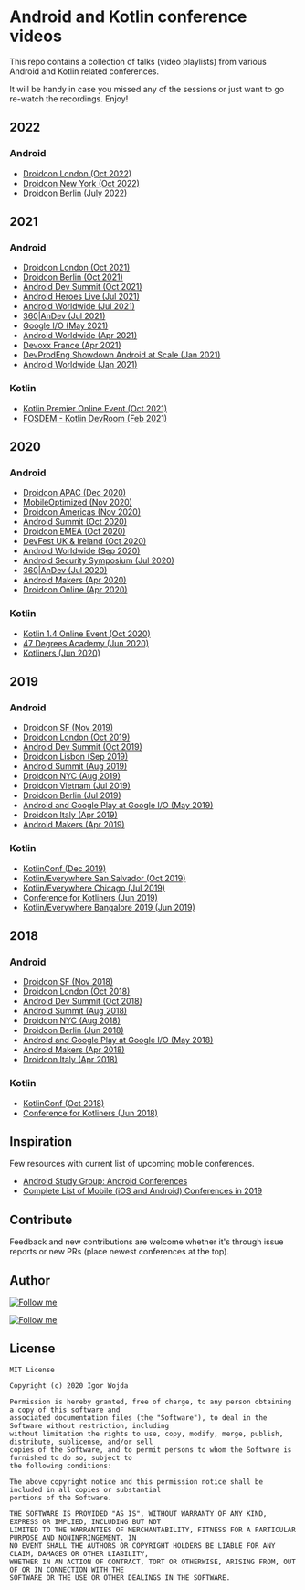 # Android and Kotlin conference videos

This repo contains a collection of talks (video playlists) from various Android and Kotlin related conferences.

It will be handy in case you missed any of the sessions or just want to go re-watch the recordings. Enjoy!

## 2022

### Android
- [Droidcon London (Oct 2022)](https://www.droidcon.com/content/?filter_category=video&filter_postyear=2022&filter_post_event_tag=droidcon-london)
- [Droidcon New York (Oct 2022)](https://www.droidcon.com/content/?filter_category=video&filter_post_event_tag=droidcon-new-york)
- [Droidcon Berlin (July 2022)](https://www.droidcon.com/content/?filter_postyear=2022&filter_post_event_tag=droidcon-berlin)


## 2021

### Android
- [Droidcon London (Oct 2021)](https://www.droidcon.com/content/?filter_postyear=2021&filter_post_event_tag=droidcon-london)
- [Droidcon Berlin (Oct 2021)](https://www.droidcon.com/content/?filter_postyear=2021&filter_post_event_tag=droidcon-berlin)
- [Android Dev Summit (Oct 2021)](https://www.youtube.com/playlist?list=PLWz5rJ2EKKc_KamvEnBDJrBptAfQni7Ig)
- [Android Heroes Live (Jul 2021)](https://www.youtube.com/playlist?list=PL4ebO4PmeAi5qVzDbcM5mfbCnMHYy1stH)
- [Android Worldwide (Jul 2021)](https://www.youtube.com/playlist?list=PLjQD4n5Df70Fg0R0-wFb5k_JyiP1jb9yD)
- [360|AnDev (Jul 2021)](https://360andev.com/session-recordings/)
- [Google I/O (May 2021)](https://www.youtube.com/playlist?list=PLOU2XLYxmsIJhsF3up2ueu2pRealr9raD)
- [Android Worldwide (Apr 2021)](https://www.youtube.com/playlist?list=PLjQD4n5Df70GUtfuASzNNad9KTHnVZ49n)
- [Devoxx France (Apr 2021)](https://www.youtube.com/watch?v=zCMra9RgCzw&list=PLTbQvx84FrATz-mQ5-C6U7vr8shnC_C3i)
- [DevProdEng Showdown Android at Scale (Jan 2021)](https://www.youtube.com/playlist?list=PLLQbIfXVLZqHiRLgGIsFI9D5CRhhjCSAi)
- [Android Worldwide (Jan 2021)](https://www.youtube.com/playlist?list=PLjQD4n5Df70Ft1bZIknFRyqI4RONtoF3O)

### Kotlin

- [Kotlin Premier Online Event (Oct 2021)](https://www.youtube.com/playlist?list=PLlFc5cFwUnmxS9GQ0HtzUG1a7WQ2cvF6U)
- [FOSDEM - Kotlin DevRoom (Feb 2021)](https://archive.fosdem.org/2021/schedule/track/kotlin/)

## 2020

### Android

- [Droidcon APAC (Dec 2020)](https://www.droidcon.com/videos?path=%20droidcon%20APAC)
- [MobileOptimized (Nov 2020)](https://www.youtube.com/playlist?list=PLpVeA1tdgfCAEG_WDyLKoHDxmsGocQaX6)
- [Droidcon Americas (Nov 2020)](https://www.droidcon.com/videos?path=droidcon%20Americas)
- [Android Summit (Oct 2020)](https://www.youtube.com/playlist?list=PLzJZrgVJE8BYZvsHFe2M3FjjTmjbcT6hH)
- [Droidcon EMEA (Oct 2020)](https://www.droidcon.com/videos?path=droidcon%20EMEA)
- [DevFest UK & Ireland (Oct 2020)](https://www.youtube.com/playlist?list=PLGCUisAoTVvFAZPVqSx54snMBTXw798Jr)
- [Android Worldwide (Sep 2020)](https://www.youtube.com/playlist?list=PLjQD4n5Df70HDqTHI_xT7U_SnbAeZyqVa)
- [Android Security Symposium (Jul 2020)](https://www.youtube.com/playlist?list=PL61IkVbNYniUTmprGxMnlUFxmFj79Wmpw)
- [360|AnDev (Jul 2020)](https://www.youtube.com/playlist?list=PLnD_TKDSaFyXWrnnEhfxeKABuq49Is-8o)
- [Android Makers (Apr 2020)](https://www.youtube.com/playlist?list=PLn7H9CUCuXAsILGb3mNo654e2G-d9K_I1)
- [Droidcon Online (Apr 2020)](https://www.droidcon.com/videos?path=droidcon%20Online)

### Kotlin

- [Kotlin 1.4 Online Event (Oct 2020)](https://www.youtube.com/playlist?list=PLQ176FUIyIUankIQrXKNfXaOxOPx04D8V)
- [47 Degrees Academy (Jun 2020)](https://www.youtube.com/playlist?list=PLTx-VKTe8yLyr2ExNXf6O81C07GJ6WgV1)
- [Kotliners (Jun 2020)](https://www.youtube.com/watch?v=5qcpq6jnrXI&list=PLnYRVL0Cw1FQRDYpKQ8kbcg2-K8I9k1RH)

## 2019

### Android

- [Droidcon SF (Nov 2019)](https://www.droidcon.com/videos?path=San%20Francisco/2019)
- [Droidcon London (Oct 2019)](https://www.droidcon.com/videos?path=London/2019)
- [Android Dev Summit (Oct 2019)](https://www.youtube.com/playlist?list=PLWz5rJ2EKKc_xXXubDti2eRnIKU0p7wHd)
- [Droidcon Lisbon (Sep 2019)](https://www.youtube.com/playlist?list=PLPXWhj_QEAWLsKUC0hBqqqi2w2Lp6jmkn)
- [Android Summit (Aug 2019)](https://www.youtube.com/playlist?list=PLzJZrgVJE8BZqXB8jXMJOkMJmA1VxxCp7)
- [Droidcon NYC (Aug 2019)](https://www.droidcon.com/videos?path=New%20York%20City/2019)
- [Droidcon Vietnam (Jul 2019)](https://www.youtube.com/playlist?list=PLHn58DBdDFkrhLCbtzashZYuMapIBWT2b)
- [Droidcon Berlin (Jul 2019)](https://www.droidcon.com/videos?path=Berlin/2019)
- [Android and Google Play at Google I/O (May 2019)](https://www.youtube.com/playlist?list=PLWz5rJ2EKKc9FfSQIRXEWyWpHD6TtwxMM)
- [Droidcon Italy (Apr 2019)](https://www.droidcon.com/videos?path=Turin/2019)
- [Android Makers (Apr 2019)](https://www.youtube.com/playlist?list=PLn7H9CUCuXAu5r4kT8RcK8B2GuBqMODX3)

### Kotlin
- [KotlinConf (Dec 2019)](https://www.youtube.com/playlist?list=PLQ176FUIyIUY6SKGl3Cj9yeYibBuRr3Hl)
- [Kotlin/Everywhere San Salvador (Oct 2019)](https://www.youtube.com/playlist?list=PLMVVX8KNuYriiM1W8HpyXfkTqnRNt3S-z)
- [Kotlin/Everywhere Chicago (Jul 2019)](https://www.youtube.com/playlist?list=PLb1tSwQ0ReIFFJbVpbNGIvmELaucyBTaL)
- [Conference for Kotliners (Jun 2019)](https://www.youtube.com/playlist?list=PLnYRVL0Cw1FSUJ-WdhV2Ija9kA9q0qP3e)
- [Kotlin/Everywhere Bangalore 2019 (Jun 2019)](https://www.youtube.com/playlist?list=PLQ176FUIyIUaGo4LInr-M4pDDBfXX70kd)

## 2018

### Android

- [Droidcon SF (Nov 2018)](https://www.youtube.com/playlist?list=PLYioXtkIMlS9CMDDq3TcmxXsC455x6_XL)
- [Droidcon London (Oct 2018)](https://skillsmatter.com/conferences/10301-droidcon-london-2018#skillscasts)
- [Android Dev Summit (Oct 2018)](https://www.youtube.com/playlist?list=PLWz5rJ2EKKc8WFYCR9esqGGY0vOZm2l6e)
- [Android Summit (Aug 2018)](https://www.youtube.com/playlist?list=PLzJZrgVJE8BbctT8_LBqUUHDzFTjKsEkU)
- [Droidcon NYC (Aug 2018)](https://www.youtube.com/playlist?list=PLdb5m83JnoaBqMWF-qqhZY_01SNEhG5Qs)
- [Droidcon Berlin (Jun 2018)](https://www.youtube.com/playlist?list=PL9Pfzam3fFdcu8mJ675LE7iR4gj8G60sp)
- [Android and Google Play at Google I/O (May 2018)](https://www.youtube.com/playlist?list=PLWz5rJ2EKKc9Gq6FEnSXClhYkWAStbwlC)
- [Android Makers (Apr 2018)](https://www.youtube.com/playlist?list=PLn7H9CUCuXAus0YgFW7QiIpnwHJd3Yinw)
- [Droidcon Italy (Apr 2018)](https://www.youtube.com/playlist?list=PL4ebO4PmeAi4-3fhc8rD-IRQcsiK-tXQP)

### Kotlin

- [KotlinConf (Oct 2018)](https://www.youtube.com/playlist?list=PLQ176FUIyIUbVvFMqDc2jhxS-t562uytr)
- [Conference for Kotliners (Jun 2018)](https://www.youtube.com/playlist?list=PLnYRVL0Cw1FT5LO1r3QWku_VyY1H1et7w)

## Inspiration

Few resources with current list of upcoming mobile conferences.

- [Android Study Group: Android Conferences](https://androidstudygroup.github.io/conferences/)
- [Complete List of Mobile (iOS and Android) Conferences in 2019](https://bugfender.com/conferences/)

## Contribute

Feedback and new contributions are welcome whether it's through issue reports or new PRs (place newest conferences at the top).

## Author

[![Follow me](https://github.com/igorwojda/android-showcase/raw/main/misc/image/avatar.png)](https://twitter.com/igorwojda)

[![Follow me](https://img.shields.io/twitter/follow/igorwojda?style=social)](https://twitter.com/igorwojda)

## License
```
MIT License

Copyright (c) 2020 Igor Wojda

Permission is hereby granted, free of charge, to any person obtaining a copy of this software and 
associated documentation files (the "Software"), to deal in the Software without restriction, including 
without limitation the rights to use, copy, modify, merge, publish, distribute, sublicense, and/or sell 
copies of the Software, and to permit persons to whom the Software is furnished to do so, subject to 
the following conditions:

The above copyright notice and this permission notice shall be included in all copies or substantial 
portions of the Software.

THE SOFTWARE IS PROVIDED "AS IS", WITHOUT WARRANTY OF ANY KIND, EXPRESS OR IMPLIED, INCLUDING BUT NOT 
LIMITED TO THE WARRANTIES OF MERCHANTABILITY, FITNESS FOR A PARTICULAR PURPOSE AND NONINFRINGEMENT. IN 
NO EVENT SHALL THE AUTHORS OR COPYRIGHT HOLDERS BE LIABLE FOR ANY CLAIM, DAMAGES OR OTHER LIABILITY, 
WHETHER IN AN ACTION OF CONTRACT, TORT OR OTHERWISE, ARISING FROM, OUT OF OR IN CONNECTION WITH THE 
SOFTWARE OR THE USE OR OTHER DEALINGS IN THE SOFTWARE.
```

